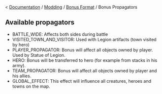 < [Documentation](../../Readme.md) / [Modding](../Readme.md) / [Bonus Format](../Bonus_Format.md) / Bonus Propagators

## Available propagators

-   BATTLE_WIDE: Affects both sides during battle
-   VISITED_TOWN_AND_VISITOR: Used with Legion artifacts (town visited by hero)
-   PLAYER_PROPAGATOR: Bonus will affect all objects owned by player. Used by Statue of Legion.
-   HERO: Bonus will be transferred to hero (for example from stacks in his army).
-   TEAM_PROPAGATOR: Bonus will affect all objects owned by player and his allies.
-   GLOBAL_EFFECT: This effect will influence all creatures, heroes and towns on the map.